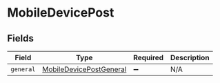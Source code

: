 # MobileDevicePost


## Fields

| Field                                                                     | Type                                                                      | Required                                                                  | Description                                                               |
| ------------------------------------------------------------------------- | ------------------------------------------------------------------------- | ------------------------------------------------------------------------- | ------------------------------------------------------------------------- |
| `general`                                                                 | [MobileDevicePostGeneral](../../models/shared/mobiledevicepostgeneral.md) | :heavy_minus_sign:                                                        | N/A                                                                       |